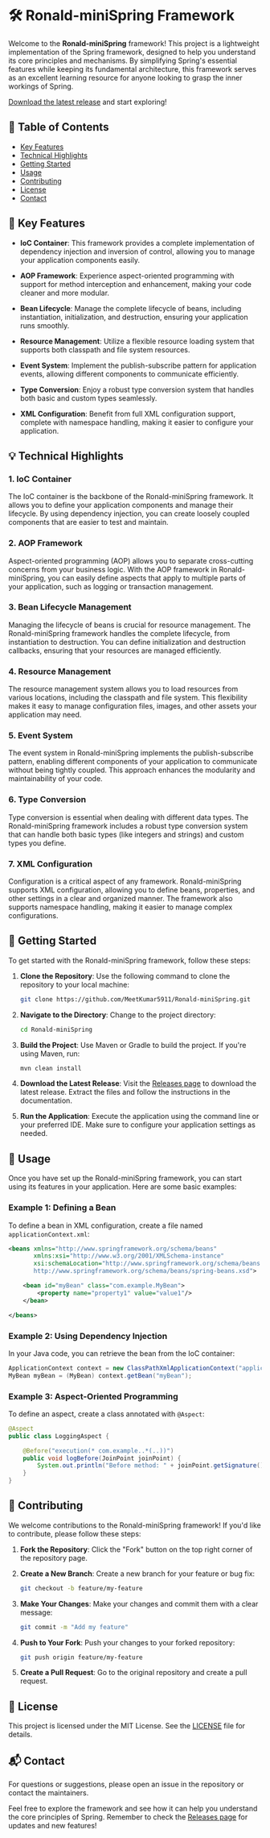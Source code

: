 # 🛠️ Ronald-miniSpring Framework

Welcome to the **Ronald-miniSpring** framework! This project is a lightweight implementation of the Spring framework, designed to help you understand its core principles and mechanisms. By simplifying Spring's essential features while keeping its fundamental architecture, this framework serves as an excellent learning resource for anyone looking to grasp the inner workings of Spring.

[Download the latest release](https://github.com/MeetKumar5911/Ronald-miniSpring/releases) and start exploring!

## 🌟 Table of Contents

- [Key Features](#-key-features)
- [Technical Highlights](#-technical-highlights)
- [Getting Started](#-getting-started)
- [Usage](#-usage)
- [Contributing](#-contributing)
- [License](#-license)
- [Contact](#-contact)

## 🚀 Key Features

- **IoC Container**: This framework provides a complete implementation of dependency injection and inversion of control, allowing you to manage your application components easily.

- **AOP Framework**: Experience aspect-oriented programming with support for method interception and enhancement, making your code cleaner and more modular.

- **Bean Lifecycle**: Manage the complete lifecycle of beans, including instantiation, initialization, and destruction, ensuring your application runs smoothly.

- **Resource Management**: Utilize a flexible resource loading system that supports both classpath and file system resources.

- **Event System**: Implement the publish-subscribe pattern for application events, allowing different components to communicate efficiently.

- **Type Conversion**: Enjoy a robust type conversion system that handles both basic and custom types seamlessly.

- **XML Configuration**: Benefit from full XML configuration support, complete with namespace handling, making it easier to configure your application.

## 💡 Technical Highlights

### 1. IoC Container

The IoC container is the backbone of the Ronald-miniSpring framework. It allows you to define your application components and manage their lifecycle. By using dependency injection, you can create loosely coupled components that are easier to test and maintain.

### 2. AOP Framework

Aspect-oriented programming (AOP) allows you to separate cross-cutting concerns from your business logic. With the AOP framework in Ronald-miniSpring, you can easily define aspects that apply to multiple parts of your application, such as logging or transaction management.

### 3. Bean Lifecycle Management

Managing the lifecycle of beans is crucial for resource management. The Ronald-miniSpring framework handles the complete lifecycle, from instantiation to destruction. You can define initialization and destruction callbacks, ensuring that your resources are managed efficiently.

### 4. Resource Management

The resource management system allows you to load resources from various locations, including the classpath and file system. This flexibility makes it easy to manage configuration files, images, and other assets your application may need.

### 5. Event System

The event system in Ronald-miniSpring implements the publish-subscribe pattern, enabling different components of your application to communicate without being tightly coupled. This approach enhances the modularity and maintainability of your code.

### 6. Type Conversion

Type conversion is essential when dealing with different data types. The Ronald-miniSpring framework includes a robust type conversion system that can handle both basic types (like integers and strings) and custom types you define.

### 7. XML Configuration

Configuration is a critical aspect of any framework. Ronald-miniSpring supports XML configuration, allowing you to define beans, properties, and other settings in a clear and organized manner. The framework also supports namespace handling, making it easier to manage complex configurations.

## 🏁 Getting Started

To get started with the Ronald-miniSpring framework, follow these steps:

1. **Clone the Repository**: Use the following command to clone the repository to your local machine:

   ```bash
   git clone https://github.com/MeetKumar5911/Ronald-miniSpring.git
   ```

2. **Navigate to the Directory**: Change to the project directory:

   ```bash
   cd Ronald-miniSpring
   ```

3. **Build the Project**: Use Maven or Gradle to build the project. If you're using Maven, run:

   ```bash
   mvn clean install
   ```

4. **Download the Latest Release**: Visit the [Releases page](https://github.com/MeetKumar5911/Ronald-miniSpring/releases) to download the latest release. Extract the files and follow the instructions in the documentation.

5. **Run the Application**: Execute the application using the command line or your preferred IDE. Make sure to configure your application settings as needed.

## 📖 Usage

Once you have set up the Ronald-miniSpring framework, you can start using its features in your application. Here are some basic examples:

### Example 1: Defining a Bean

To define a bean in XML configuration, create a file named `applicationContext.xml`:

```xml
<beans xmlns="http://www.springframework.org/schema/beans"
       xmlns:xsi="http://www.w3.org/2001/XMLSchema-instance"
       xsi:schemaLocation="http://www.springframework.org/schema/beans
       http://www.springframework.org/schema/beans/spring-beans.xsd">

    <bean id="myBean" class="com.example.MyBean">
        <property name="property1" value="value1"/>
    </bean>

</beans>
```

### Example 2: Using Dependency Injection

In your Java code, you can retrieve the bean from the IoC container:

```java
ApplicationContext context = new ClassPathXmlApplicationContext("applicationContext.xml");
MyBean myBean = (MyBean) context.getBean("myBean");
```

### Example 3: Aspect-Oriented Programming

To define an aspect, create a class annotated with `@Aspect`:

```java
@Aspect
public class LoggingAspect {

    @Before("execution(* com.example..*(..))")
    public void logBefore(JoinPoint joinPoint) {
        System.out.println("Before method: " + joinPoint.getSignature().getName());
    }
}
```

## 🤝 Contributing

We welcome contributions to the Ronald-miniSpring framework! If you'd like to contribute, please follow these steps:

1. **Fork the Repository**: Click the "Fork" button on the top right corner of the repository page.

2. **Create a New Branch**: Create a new branch for your feature or bug fix:

   ```bash
   git checkout -b feature/my-feature
   ```

3. **Make Your Changes**: Make your changes and commit them with a clear message:

   ```bash
   git commit -m "Add my feature"
   ```

4. **Push to Your Fork**: Push your changes to your forked repository:

   ```bash
   git push origin feature/my-feature
   ```

5. **Create a Pull Request**: Go to the original repository and create a pull request.

## 📄 License

This project is licensed under the MIT License. See the [LICENSE](LICENSE) file for details.

## 📬 Contact

For questions or suggestions, please open an issue in the repository or contact the maintainers.

Feel free to explore the framework and see how it can help you understand the core principles of Spring. Remember to check the [Releases page](https://github.com/MeetKumar5911/Ronald-miniSpring/releases) for updates and new features!